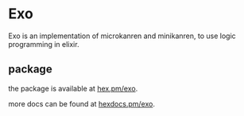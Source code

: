 # Exo

Exo is an implementation of microkanren and minikanren,
to use logic programming in elixir.

## package

the package is available at [hex.pm/exo](https://hex.pm/exo).

more docs can be found at [hexdocs.pm/exo](https://hexdocs.pm/exo).
